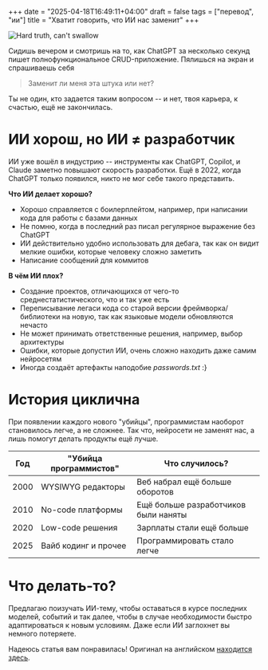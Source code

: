 +++
date = "2025-04-18T16:49:11+04:00"
draft = false
tags = ["перевод", "ии"]
title = "Хватит говорить, что ИИ нас заменит"
+++

![Hard truth, can't swallow](/me/VibeCodingTruth.png)

Сидишь вечером и смотришь на то, как ChatGPT за несколько секунд пишет полнофункциональное CRUD-приложение. Пялишься на экран и спрашиваешь себя

> Заменит ли меня эта штука или нет?

Ты не один, кто задается таким вопросом -- и нет, твоя карьера, к счастью, ещё не закончилась.

# ИИ хорош, но ИИ &ne; разработчик

ИИ уже вошёл в индустрию -- инструменты как ChatGPT, Copilot, и Claude заметно повышают скорость разработки. Ещё в 2022, когда ChatGPT только появился, никто не мог себе такого представить.

**Что ИИ делает хорошо?**

- Хорошо справляется с боилерплейтом, например, при написании кода для работы с базами данных
- Не помню, когда в последний раз писал регулярное выражение без ChatGPT
- ИИ действительно удобно использовать для дебага, так как он видит мелкие ошибки, которые человеку сложно заметить
- Написание сообщений для коммитов

**В чём ИИ плох?**

- Создание проектов, отличающихся от чего-то среднестатистического, что и так уже есть
- Переписывание легаси кода со старой версии фреймворка/библиотеки на новую, так как языковые модели обновляются нечасто
- Не может принимать ответственные решения, например, выбор архитектуры
- Ошибки, которые допустил ИИ, очень сложно находить даже самим нейросетям
- Иногда создаёт артефакты наподобие _passwords.txt_ :}

# История циклична

При появлении каждого нового "убийцы", программистам наоборот становилось легче, а не сложнее. Так что, нейросети не заменят нас, а лишь помогут делать продукты ещё лучше.

|Год|"Убийца программистов"|Что случилось?|
|---|---|---|
|2000|WYSIWYG редакторы|Веб набрал ещё больше оборотов|
|2010|No-code платформы|Ещё больше разработчиков были наняты|
|2020|Low-code решения|Зарплаты стали ещё больше|
|2025|Вайб кодинг и прочее|Программировать стало легче|

# Что делать-то?

Предлагаю поизучать ИИ-тему, чтобы оставаться в курсе последних моделей, событий и так далее, чтобы в случае необходимости быстро адаптироваться к новым условиям. Даже если ИИ заглохнет вы немного потеряете.

Надеюсь статья вам понравилась! Оригинал на английском [находится здесь](https://dev.to/wafa_bergaoui/stp-saying-that-ai-will-replace-developers-160d).
